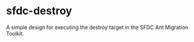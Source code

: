 sfdc-destroy
============

A simple design for executing the destroy target in the SFDC Ant Migration Toolkit.

